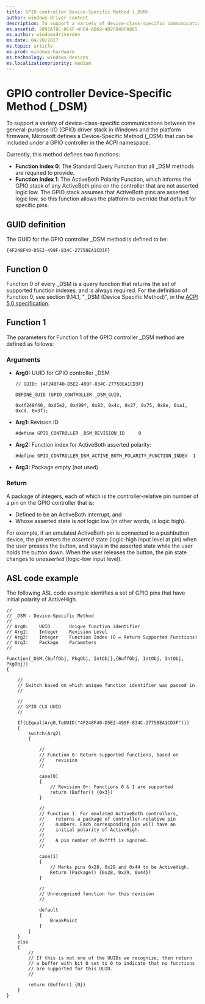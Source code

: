 ```yaml
---
title: GPIO controller Device-Specific Method (_DSM)
author: windows-driver-content
description: To support a variety of device-class-specific communications between the general-purpose I/O (GPIO) driver stack in Windows and the platform firmware, Microsoft defines a Device-Specific Method (_DSM) that can be included under a GPIO controller in the ACPI namespace.
ms.assetid: 2891A78C-8C4F-4FE4-AB69-402F04DFA885
ms.author: windowsdriverdev
ms.date: 04/20/2017
ms.topic: article
ms.prod: windows-hardware
ms.technology: windows-devices
ms.localizationpriority: medium
---
```


# GPIO controller Device-Specific Method (\_DSM)


To support a variety of device-class-specific communications between the general-purpose I/O (GPIO) driver stack in Windows and the platform firmware, Microsoft defines a Device-Specific Method (\_DSM) that can be included under a GPIO controller in the ACPI namespace.

Currently, this method defines two functions:

-   **Function Index 0**: The Standard Query Function that all \_DSM methods are required to provide.
-   **Function Index 1**: The ActiveBoth Polarity Function, which informs the GPIO stack of any ActiveBoth pins on the controller that are not asserted logic low. The GPIO stack assumes that ActiveBoth pins are asserted logic low, so this function allows the platform to override that default for specific pins.

## GUID definition


The GUID for the GPIO controller \_DSM method is defined to be:

`{4F248F40-D5E2-499F-834C-27758EA1CD3F}`

## Function 0


Function 0 of every \_DSM is a query function that returns the set of supported function indexes, and is always required. For the definition of Function 0, see section 9.14.1, "\_DSM (Device Specific Method)", in the [ACPI 5.0 specification](https://www.uefi.org/specifications).

## Function 1


The parameters for Function 1 of the GPIO controller \_DSM method are defined as follows:

### Arguments

-   **Arg0:** UUID for GPIO controller \_DSM

    `// GUID: {4F248F40-D5E2-499F-834C-27758EA1CD3F}`

    `DEFINE_GUID (GPIO_CONTROLLER _DSM_GUID,`

    `0x4f248f40, 0xd5e2, 0x499f, 0x83, 0x4c, 0x27, 0x75, 0x8e, 0xa1, 0xcd. 0x3f);`

-   **Arg1:** Revision ID

    `#define GPIO_CONTROLLER _DSM_REVISION_ID     0`

-   **Arg2:** Function index for ActiveBoth asserted polarity:

    `#define GPIO_CONTROLLER_DSM_ACTIVE_BOTH_POLARITY_FUNCTION_INDEX  1`

-   **Arg3:** Package empty (not used)

### Return

A package of integers, each of which is the controller-relative pin number of a pin on the GPIO controller that is:

-   Defined to be an ActiveBoth interrupt, and
-   Whose asserted state is *not* logic low (in other words, *is* logic high).

For example, if an emulated ActiveBoth pin is connected to a pushbutton device, the pin enters the *asserted* state (logic-high input level at pin) when the user presses the button, and stays in the asserted state while the user holds the button down. When the user releases the button, the pin state changes to *unasserted* (logic-low input level).

## ASL code example


The following ASL code example identifies a set of GPIO pins that have initial polarity of ActiveHigh.

```
//
// _DSM - Device-Specific Method
//
// Arg0:    UUID       Unique function identifier
// Arg1:    Integer    Revision Level
// Arg2:    Integer    Function Index (0 = Return Supported Functions)
// Arg3:    Package    Parameters
//

Function(_DSM,{BuffObj, PkgObj, IntObj},{BuffObj, IntObj, IntObj, PkgObj})
{

    //
    // Switch based on which unique function identifier was passed in
    //

    //
    // GPIO CLX UUID
    //

    If(LEqual(Arg0,ToUUID("4F248F40-D5E2-499F-834C-27758EA1CD3F")))
    {
        switch(Arg2)
        {

            //
            // Function 0: Return supported functions, based on 
            //    revision
            //

            case(0)
            {
                // Revision 0+: Functions 0 & 1 are supported
                return (Buffer() {0x3})
            }

            //
            // Function 1: For emulated ActiveBoth controllers, 
            //    returns a package of controller-relative pin
            //    numbers. Each corresponding pin will have an
            //    initial polarity of ActiveHigh.
            //
            //    A pin number of 0xffff is ignored.
            //

            case(1)
            {     
                // Marks pins 0x28, 0x29 and 0x44 to be ActiveHigh.
                Return (Package() {0x28, 0x29, 0x44})
            }

            //
            // Unrecognized function for this revision
            //

            default
            {
                BreakPoint
            }
        }
    }
    else
    {
        //
        // If this is not one of the UUIDs we recognize, then return
        // a buffer with bit 0 set to 0 to indicate that no functions
        // are supported for this UUID.
        //

        return (Buffer() {0})
    }
}
```

 

 




